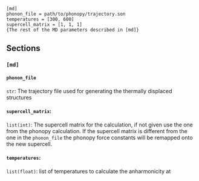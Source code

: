 ```
[md]
phonon_file = path/to/phonopy/trajectory.son
temperatures = [300, 600]
supercell_matrix = [1, 1, 1]
{The rest of the MD parameters described in [md]}
```

## Sections

### `[md]`

#### `phonon_file`

`str`: The trajectory file used for generating the thermally displaced structures

#### `supercell_matrix`:

`list(int)`: The supercell matrix for the calculation, if not given use the one from the phonopy calculation. If the supercell matrix is different from the one in the `phonon_file` the phonopy force constants will be remapped onto the new supercell.

#### `temperatures`:

`list(float)`: list of temperatures to calculate the anharmonicity at
